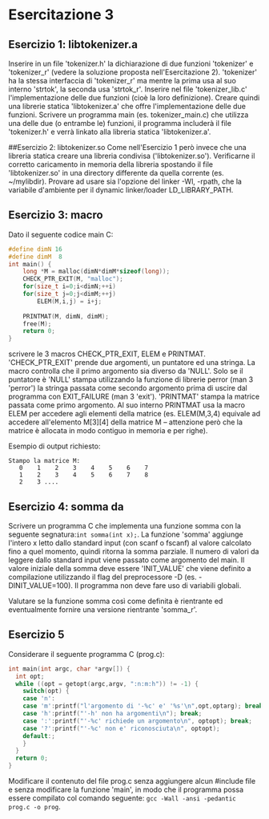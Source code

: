 # Esercitazione 3
## Esercizio 1: libtokenizer.a
Inserire in un file 'tokenizer.h' la dichiarazione di due funzioni 'tokenizer' e 'tokenizer_r' (vedere la soluzione proposta nell'Esercitazione 2). 'tokenizer' ha la stessa interfaccia di 'tokenizer_r' ma mentre la prima usa al suo interno 'strtok', la seconda usa 'strtok_r'. Inserire nel file 'tokenizer_lib.c' l'implementazione delle due funzioni (cioè la loro definizione). Creare quindi una librerie statica 'libtokenizer.a' che offre l'implementazione delle due funzioni. Scrivere un programma main (es. tokenizer_main.c) che utilizza una delle due (o entrambe le) funzioni, il programma includerà il file 'tokenizer.h' e verrà linkato alla libreria statica 'libtokenizer.a'.

##Esercizio 2: libtokenizer.so
Come nell'Esercizio 1 però invece che una libreria statica creare una libreria condivisa ('libtokenizer.so'). Verificarne il corretto caricamento in memoria della libreria spostando il file 'libtokenizer.so' in una directory differente da quella corrente (es. ~/mylibdir). Provare ad usare sia l'opzione del linker -Wl, -rpath, che la variabile d'ambiente per il dynamic linker/loader LD_LIBRARY_PATH.

## Esercizio 3: macro
Dato il seguente codice main C:

```C
#define dimN 16
#define dimM  8
int main() {
    long *M = malloc(dimN*dimM*sizeof(long));
    CHECK_PTR_EXIT(M, "malloc"); 
    for(size_t i=0;i<dimN;++i)
	for(size_t j=0;j<dimM;++j)			
	    ELEM(M,i,j) = i+j;    
    
    PRINTMAT(M, dimN, dimM);
    free(M);
    return 0;
}
```
scrivere le 3 macros CHECK_PTR_EXIT, ELEM e PRINTMAT. 'CHECK_PTR_EXIT' prende due argomenti, un puntatore ed una stringa. La macro controlla che il primo argomento sia diverso da 'NULL'. Solo se il puntatore è 'NULL' stampa utilizzando la funzione di librerie perror (man 3 'perror') la stringa passata come secondo argomento prima di uscire dal programma con EXIT_FAILURE (man 3 'exit'). 'PRINTMAT' stampa la matrice passata come primo argomento. Al suo interno PRINTMAT usa la macro ELEM per accedere agli elementi della matrice (es. ELEM(M,3,4) equivale ad accedere all'elemento M[3][4] della matrice M – attenzione però che la matrice è allocata in modo contiguo in memoria e per righe).

Esempio di output richiesto:
```
Stampo la matrice M:
   0    1    2    3    4    5    6    7 
   1    2    3    4    5    6    7    8 
   2    3 ....
```

## Esercizio 4: somma da
Scrivere un programma C che implementa una funzione somma con la seguente segnatura:` int somma(int x); `.
La funzione 'somma' aggiunge l'intero x letto dallo standard input (con scanf o fscanf) al valore calcolato fino a quel momento, quindi ritorna la somma parziale. Il numero di valori da leggere dallo standard input viene passato come argomento del main. Il valore iniziale della somma deve essere 'INIT_VALUE' che viene definito a compilazione utilizzando il flag del preprocessore -D (es. -DINIT_VALUE=100). Il programma non deve fare uso di variabili globali.

Valutare se la funzione somma così come definita è rientrante ed eventualmente fornire una versione rientrante 'somma_r'.

## Esercizio 5
Considerare il seguente programma C (prog.c):
```C
int main(int argc, char *argv[]) {
  int opt;
  while ((opt = getopt(argc,argv, ":n:m:h")) != -1) {
    switch(opt) {
    case 'n':
    case 'm':printf("l'argomento di '-%c' e' '%s'\n",opt,optarg); break;
    case 'h':printf("'-h' non ha argomenti\n"); break;
    case ':':printf("'-%c' richiede un argomento\n", optopt); break;
    case '?':printf("'-%c' non e' riconosciuta\n", optopt);
    default:;
    }
  }  
  return 0;
}
```
Modificare il contenuto del file prog.c senza aggiungere alcun #include file e senza modificare la funzione 'main', in modo che il programma possa essere compilato col comando seguente:
` gcc -Wall -ansi -pedantic prog.c -o prog `.
